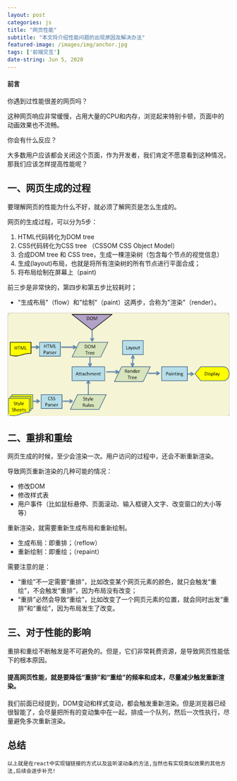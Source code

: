 ```yaml
---
layout: post
categories: js
title: "网页性能"
subtitle: "本文将介绍性能问题的出现原因及解决办法"
featured-image: /images/img/anchor.jpg
tags: ['前端交互']
date-string: Jun 5, 2020
---
```


#### 前言

你遇到过性能很差的网页吗？

这种网页响应非常缓慢，占用大量的CPU和内存，浏览起来特别卡顿，页面中的动画效果也不流畅。

你会有什么反应？

大多数用户应该都会关闭这个页面，作为开发者，我们肯定不愿意看到这种情况，那我们应该怎样提高性能呢？

## 一、网页生成的过程

要理解网页的性能为什么不好，就必须了解网页是怎么生成的。

网页的生成过程，可以分为5步：

1. HTML代码转化为DOM tree
2. CSS代码转化为CSS tree （CSSOM  CSS Object Model）
3. 合成DOM tree 和 CSS tree，生成一棵渲染树（包含每个节点的视觉信息）
4. 生成(layout)布局，也就是将所有渲染树的所有节点进行平面合成；
5. 将布局绘制在屏幕上（paint)

前三步是非常快的，第四步和第五步比较耗时；

- "生成布局"（flow）和"绘制"（paint）这两步，合称为"渲染"（render）。

<img src="/images/img/render.png" alt="" >


## 二、重排和重绘

网页生成的时候，至少会渲染一次。用户访问的过程中，还会不断重新渲染。

导致网页重新渲染的几种可能的情况：
- 修改DOM
- 修改样式表
- 用户事件（比如鼠标悬停、页面滚动、输入框键入文字、改变窗口的大小等等）

重新渲染，就需要重新生成布局和重新绘制。

- 生成布局：即重排；（reflow）
- 重新绘制：即重绘；（repaint）

需要注意的是：

- “重绘”不一定需要“重排”，比如改变某个网页元素的颜色，就只会触发“重绘”，不会触发“重排”，因为布局没有改变；
- “重排”必然会导致“重绘”，比如改变了一个网页元素的位置，就会同时出发“重排”和“重绘”，因为布局发生了改变。

## 三、对于性能的影响

重排和重绘不断触发是不可避免的。但是，它们非常耗费资源，是导致网页性能低下的根本原因。

#### 提高网页性能，就是要降低“重排”和“重绘”的频率和成本，尽量减少触发重新渲染。

我们前面已经提到，DOM变动和样式变动，都会触发重新渲染。但是浏览器已经很智能了，会尽量把所有的变动集中在一起，排成一个队列，然后一次性执行，尽量避免多次重新渲染。

## 总结
    以上就是在react中实现锚链接的方式以及监听滚动条的方法,当然也有实现类似效果的其他方法,后续会逐步补充!